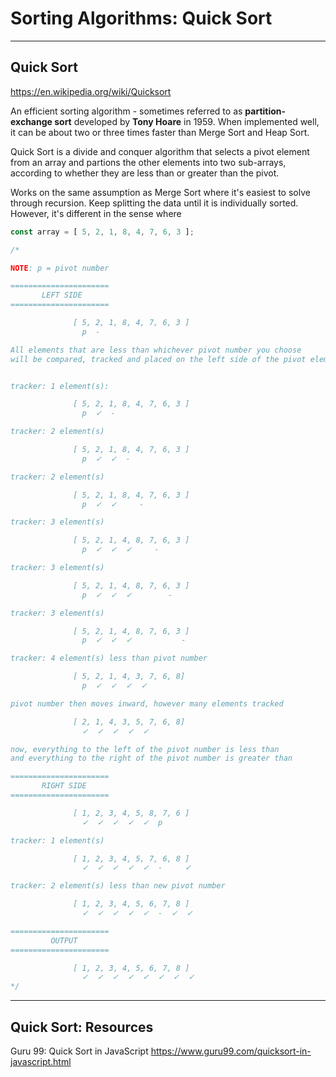 # Sorting Algorithms: Quick Sort

---

## Quick Sort

<https://en.wikipedia.org/wiki/Quicksort>

An efficient sorting algorithm - sometimes referred to as **partition-exchange sort** developed by **Tony Hoare** in 1959. When implemented well, it can be about two or three times faster than Merge Sort and Heap Sort.

Quick Sort is a divide and conquer algorithm that selects a pivot element from an array and partions the other elements into two sub-arrays, according to whether they are less than or greater than the pivot.

Works on the same assumption as Merge Sort where it's easiest to solve through recursion. Keep splitting the data until it is individually sorted. However, it's different in the sense where 

```js
const array = [ 5, 2, 1, 8, 4, 7, 6, 3 ];

/*

NOTE: p = pivot number

======================
       LEFT SIDE
======================

              [ 5, 2, 1, 8, 4, 7, 6, 3 ]
                p  -

All elements that are less than whichever pivot number you choose
will be compared, tracked and placed on the left side of the pivot element.


tracker: 1 element(s):

              [ 5, 2, 1, 8, 4, 7, 6, 3 ]
                p  ✓  -

tracker: 2 element(s)

              [ 5, 2, 1, 8, 4, 7, 6, 3 ]
                p  ✓  ✓  -

tracker: 2 element(s)

              [ 5, 2, 1, 8, 4, 7, 6, 3 ]
                p  ✓  ✓     -

tracker: 3 element(s)

              [ 5, 2, 1, 4, 8, 7, 6, 3 ]
                p  ✓  ✓  ✓     -

tracker: 3 element(s)

              [ 5, 2, 1, 4, 8, 7, 6, 3 ]
                p  ✓  ✓  ✓        -

tracker: 3 element(s)

              [ 5, 2, 1, 4, 8, 7, 6, 3 ]
                p  ✓  ✓  ✓           -

tracker: 4 element(s) less than pivot number

              [ 5, 2, 1, 4, 3, 7, 6, 8]
                p  ✓  ✓  ✓  ✓

pivot number then moves inward, however many elements tracked

              [ 2, 1, 4, 3, 5, 7, 6, 8]
                ✓  ✓  ✓  ✓  ✓

now, everything to the left of the pivot number is less than
and everything to the right of the pivot number is greater than

======================
       RIGHT SIDE
======================

              [ 1, 2, 3, 4, 5, 8, 7, 6 ]
                ✓  ✓  ✓  ✓  ✓  p

tracker: 1 element(s)

              [ 1, 2, 3, 4, 5, 7, 6, 8 ]
                ✓  ✓  ✓  ✓  ✓  -     ✓

tracker: 2 element(s) less than new pivot number

              [ 1, 2, 3, 4, 5, 6, 7, 8 ]
                ✓  ✓  ✓  ✓  ✓  -  ✓  ✓

======================
         OUTPUT
======================

              [ 1, 2, 3, 4, 5, 6, 7, 8 ]
                ✓  ✓  ✓  ✓  ✓  ✓  ✓  ✓
*/
```

---

## Quick Sort: Resources

Guru 99: Quick Sort in JavaScript
<https://www.guru99.com/quicksort-in-javascript.html>
